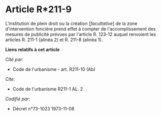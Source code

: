 # Article R*211-9

L'institution de plein droit ou la création [*facultative*] de la zone d'intervention foncière prend effet à compter de
l'accomplissement des mesures de publicité prévues par l'article R. 123-12 auquel renvoient les articles R. 211-1 (alinéa 2)
et R. 211-8 (alinéa 1).

**Liens relatifs à cet article**

_Cité par_:

  - Code de l'urbanisme - art. R211-10 (Ab)

_Cite_:

  - Code de l'urbanisme R211-1 AL. 2

_Codifié par_:

  - Décret n°73-1023 1973-11-08
